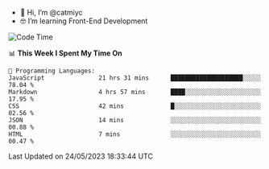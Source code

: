 - 👋 Hi, I’m @catmiyc
- 🤓 I’m learning Front-End Development

<!---
catmiyc/catmiyc is a ✨ special ✨ repository because its `README.md` (this file) appears on your GitHub profile.
You can click the Preview link to take a look at your changes.
--->


<!--START_SECTION:waka-->
![Code Time](http://img.shields.io/badge/Code%20Time-223%20hrs%207%20mins-blue)

📊 **This Week I Spent My Time On** 

```text
💬 Programming Languages: 
JavaScript               21 hrs 31 mins      ████████████████████░░░░░   78.04 % 
Markdown                 4 hrs 57 mins       ████░░░░░░░░░░░░░░░░░░░░░   17.95 % 
CSS                      42 mins             █░░░░░░░░░░░░░░░░░░░░░░░░   02.56 % 
JSON                     14 mins             ░░░░░░░░░░░░░░░░░░░░░░░░░   00.88 % 
HTML                     7 mins              ░░░░░░░░░░░░░░░░░░░░░░░░░   00.47 % 
```


 Last Updated on 24/05/2023 18:33:44 UTC
<!--END_SECTION:waka-->
